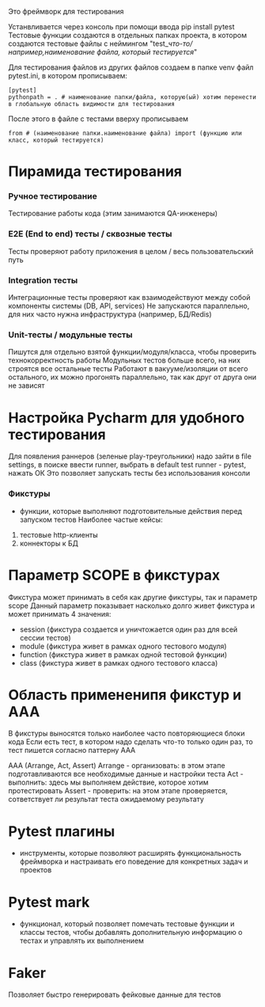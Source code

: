 Это фреймворк для тестирования

Устанвливается через консоль при помощи ввода pip install pytest
Тестовые функции создаются в отдельных папках проекта, в котором создаются тестовые файлы с неймингом "test_*что-то/например,наименование файла, который тестируется*"

Для тестирования файлов из других файлов создаем в папке venv файл pytest.ini, в котором прописываем:
```
[pytest]
pythonpath = . # наименование папки/файла, которую(ый) хотим перенести в глобальную область видимости для тестирования
```
После этого в файле с тестами вверху прописываем 
```
from # (наименование папки.наименование файла) import (функцию или класс, который тестируется)
```

# Пирамида тестирования

### Ручное тестирование
Тестирование работы кода (этим занимаются QA-инженеры)

### E2E (End to end) тесты / сквозные тесты
Тесты проверяют работу приложения в целом / весь пользовательский путь

### Integration тесты
Интеграционные тесты проверяют как взаимодействуют между собой компоненты системы (DB, API, services)
Не запускаются параллельно, для них часто нужна инфраструктура (например, БД/Redis)

### Unit-тесты / модульные тесты
Пишутся для отдельно взятой функции/модуля/класса, чтобы проверить технокорректность работы
Модульных тестов больше всего, на них строятся все остальные тесты
Работают в вакууме/изоляции от всего остального, их можно прогонять параллельно, так как друг от друга они не зависят

# Настройка Pycharm для удобного тестирования
Для появления раннеров (зеленые play-треугольники) надо зайти в file settings, в поиске ввести runner, выбрать в default test runner - pytest, нажать ОК
Это позволяет запускать тесты без использования консоли

### Фикстуры
- функции, которые выполняют подготовительные действия перед запуском тестов
Наиболее частые кейсы:
1) тестовые http-клиенты
2) коннекторы к БД

# Параметр SCOPE в фикстурах
Фикстура может принимать в себя как другие фикстуры, так и параметр scope
Данный параметр показывает насколько долго живет фикстура и может принимать 4 значения:
- session (фикстура создается и уничтожается один раз для всей сессии тестов)
- module (фикстура живет в рамках одного тестового модуля)
- function (фикстура живет в рамках одной тестовой функции)
- class (фикстура живет в рамках одного тестового класса)

# Область примененипя фикстур и AAA
В фикстуры выносятся только наиболее часто повторяющиеся блоки кода
Если есть тест, в котором надо сделать что-то только один раз, то тест пишется согласно паттерну AAA 

AAA (Arrange, Act, Assert)
Arrange - организовать: в этом этапе подготавливаются все необходимые данные и настройки теста
Act - выполнить: здесь мы выполняем действие, которое хотим протестировать
Assert - проверить: на этом этапе проверяется, сответствует ли результат теста ожидаемому результату

# Pytest плагины
- инструменты, которые позволяют расширять функциональность фреймворка и настраивать его поведение для конкретных задач и проектов

# Pytest mark
- функционал, который позволяет помечать тестовые функции и классы тестов, чтобы добавлять дополнительную информацию о тестах и управлять их выполнением

# Faker
Позволяет быстро генерировать фейковые данные для тестов





















